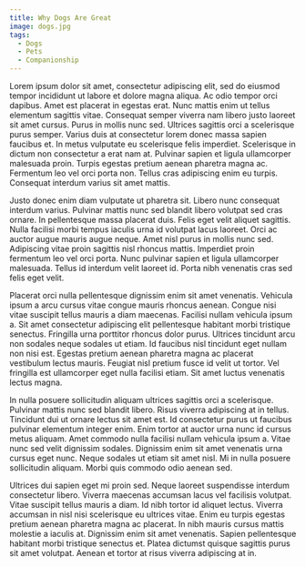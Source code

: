 ```yaml
---
title: Why Dogs Are Great
image: dogs.jpg
tags:
  - Dogs
  - Pets
  - Companionship
---
```


Lorem ipsum dolor sit amet, consectetur adipiscing elit, sed do eiusmod tempor incididunt ut labore et dolore magna aliqua. Ac odio tempor orci dapibus. Amet est placerat in egestas erat. Nunc mattis enim ut tellus elementum sagittis vitae. Consequat semper viverra nam libero justo laoreet sit amet cursus. Purus in mollis nunc sed. Ultrices sagittis orci a scelerisque purus semper. Varius duis at consectetur lorem donec massa sapien faucibus et. In metus vulputate eu scelerisque felis imperdiet. Scelerisque in dictum non consectetur a erat nam at. Pulvinar sapien et ligula ullamcorper malesuada proin. Turpis egestas pretium aenean pharetra magna ac. Fermentum leo vel orci porta non. Tellus cras adipiscing enim eu turpis. Consequat interdum varius sit amet mattis.

Justo donec enim diam vulputate ut pharetra sit. Libero nunc consequat interdum varius. Pulvinar mattis nunc sed blandit libero volutpat sed cras ornare. In pellentesque massa placerat duis. Felis eget velit aliquet sagittis. Nulla facilisi morbi tempus iaculis urna id volutpat lacus laoreet. Orci ac auctor augue mauris augue neque. Amet nisl purus in mollis nunc sed. Adipiscing vitae proin sagittis nisl rhoncus mattis. Imperdiet proin fermentum leo vel orci porta. Nunc pulvinar sapien et ligula ullamcorper malesuada. Tellus id interdum velit laoreet id. Porta nibh venenatis cras sed felis eget velit.

Placerat orci nulla pellentesque dignissim enim sit amet venenatis. Vehicula ipsum a arcu cursus vitae congue mauris rhoncus aenean. Congue nisi vitae suscipit tellus mauris a diam maecenas. Facilisi nullam vehicula ipsum a. Sit amet consectetur adipiscing elit pellentesque habitant morbi tristique senectus. Fringilla urna porttitor rhoncus dolor purus. Ultrices tincidunt arcu non sodales neque sodales ut etiam. Id faucibus nisl tincidunt eget nullam non nisi est. Egestas pretium aenean pharetra magna ac placerat vestibulum lectus mauris. Feugiat nisl pretium fusce id velit ut tortor. Vel fringilla est ullamcorper eget nulla facilisi etiam. Sit amet luctus venenatis lectus magna.

In nulla posuere sollicitudin aliquam ultrices sagittis orci a scelerisque. Pulvinar mattis nunc sed blandit libero. Risus viverra adipiscing at in tellus. Tincidunt dui ut ornare lectus sit amet est. Id consectetur purus ut faucibus pulvinar elementum integer enim. Enim tortor at auctor urna nunc id cursus metus aliquam. Amet commodo nulla facilisi nullam vehicula ipsum a. Vitae nunc sed velit dignissim sodales. Dignissim enim sit amet venenatis urna cursus eget nunc. Neque sodales ut etiam sit amet nisl. Mi in nulla posuere sollicitudin aliquam. Morbi quis commodo odio aenean sed.

Ultrices dui sapien eget mi proin sed. Neque laoreet suspendisse interdum consectetur libero. Viverra maecenas accumsan lacus vel facilisis volutpat. Vitae suscipit tellus mauris a diam. Id nibh tortor id aliquet lectus. Viverra accumsan in nisl nisi scelerisque eu ultrices vitae. Enim eu turpis egestas pretium aenean pharetra magna ac placerat. In nibh mauris cursus mattis molestie a iaculis at. Dignissim enim sit amet venenatis. Sapien pellentesque habitant morbi tristique senectus et. Platea dictumst quisque sagittis purus sit amet volutpat. Aenean et tortor at risus viverra adipiscing at in.
